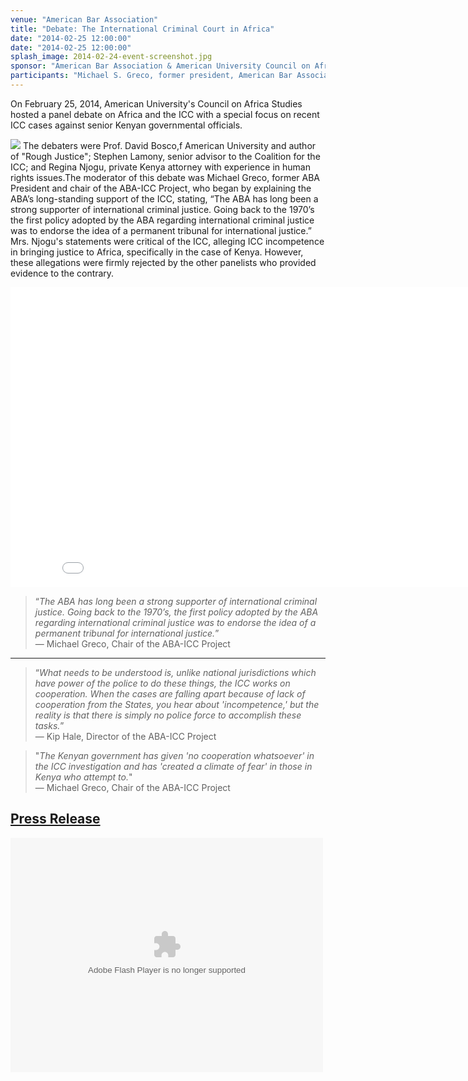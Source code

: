 ```yaml
---
venue: "American Bar Association"
title: "Debate: The International Criminal Court in Africa"
date: "2014-02-25 12:00:00"
date: "2014-02-25 12:00:00"
splash_image: 2014-02-24-event-screenshot.jpg
sponsor: "American Bar Association & American University Council on African Studies"
participants: "Michael S. Greco, former president, American Bar Association; Regina Njogu, Washington College of Law alumni, Kenyan attorney; Stephen Arthur Lamony, Senior Adviser on AU, UN, and African Situations Coalition for the ICC; David Bosco, Professor in American University’s School of International Service"
---
```

On February 25, 2014, American University's Council on Africa Studies hosted a panel debate on Africa and the ICC with a special focus on recent ICC cases against senior Kenyan governmental officials. 

![](http://carllevan.com/wp-content/uploads/2014/02/ICC-photo-of-all-panelists-2-25-2014.jpg)  The debaters were Prof. David Bosco,f American University and author of "Rough Justice"; Stephen Lamony, senior advisor to the Coalition for the ICC; and Regina Njogu, private Kenya attorney with experience in human rights issues.The moderator of this debate was Michael Greco, former ABA President and chair of the ABA-ICC Project, who began by explaining the ABA’s long-standing support of  the ICC, stating, “The ABA has long been a strong supporter of international criminal justice. Going back to the 1970’s the first policy adopted by the ABA regarding international criminal justice was to endorse the idea of a permanent tribunal for international justice.” Mrs. Njogu's statements were critical of the ICC, alleging ICC incompetence in bringing justice to Africa, specifically in the case of Kenya. However, these allegations were firmly rejected by the other panelists who provided evidence to the contrary. 

<iframe width="853" height="480" src="//www.youtube.com/embed/XyYs7NzCsO8?rel=0" frameborder="0" allowfullscreen></iframe>


> “*The ABA has long been a strong supporter of international criminal justice. Going back to the 1970’s, the first policy adopted by the ABA regarding international criminal justice was to endorse the idea of a permanent tribunal for international justice.*”  
— Michael Greco, Chair of the ABA-ICC Project
---
> “*What needs to be understood is, unlike national jurisdictions which have power of the police to do these things, the ICC works on cooperation. When the cases are falling apart because of lack of cooperation from the States, you hear about 'incompetence,' but the reality is that there is simply no police force to accomplish these tasks.*”  
— Kip Hale, Director of the ABA-ICC Project            

> "*The Kenyan government has given 'no cooperation whatsoever' in the ICC investigation and has 'created a climate of fear' in those in Kenya who attempt to.*"  
— Michael Greco, Chair of the ABA-ICC Project

[Press Release](http://diasporamessenger.com/us-groups-to-debate-kenyan-icc-cases/)
---
<object width="500" height="375"> <param name="flashvars" value="offsite=true&lang=en-us&page_show_url=%2Fphotos%2F126209453%40N05%2Fsets%2F72157645634767586%2Fshow%2F&page_show_back_url=%2Fphotos%2F126209453%40N05%2Fsets%2F72157645634767586%2F&set_id=72157645634767586&jump_to="></param> <param name="movie" value="https://www.flickr.com/apps/slideshow/show.swf?v=143270"></param> <param name="allowFullScreen" value="true"></param><embed type="application/x-shockwave-flash" src="https://www.flickr.com/apps/slideshow/show.swf?v=143270" allowFullScreen="true" flashvars="offsite=true&lang=en-us&page_show_url=%2Fphotos%2F126209453%40N05%2Fsets%2F72157645634767586%2Fshow%2F&page_show_back_url=%2Fphotos%2F126209453%40N05%2Fsets%2F72157645634767586%2F&set_id=72157645634767586&jump_to=" width="500" height="375"></embed></object>
